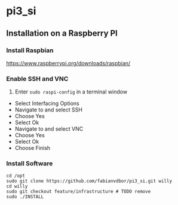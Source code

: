 # pi3_si

## Installation on a Raspberry PI

### Install Raspbian
<https://www.raspberrypi.org/downloads/raspbian/>

### Enable SSH and VNC

1. Enter `sudo raspi-config` in a terminal window
* Select Interfacing Options
* Navigate to and select SSH
* Choose Yes
* Select Ok
* Navigate to and select VNC
* Choose Yes
* Select Ok
* Choose Finish

### Install Software

```
cd /opt
sudo git clone https://github.com/fabianvdbor/pi3_si.git willy
cd willy
sudo git checkout feature/infrastructure # TODO remove
sudo ./INSTALL
```
